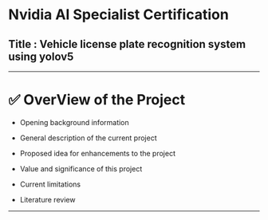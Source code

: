 # Nvidia AI Specialist Certification
## Title : Vehicle license plate recognition system using yolov5
---
# ✅ OverView of the Project

- Opening background information

- General description of the current project

- Proposed idea for enhancements to the project

- Value and significance of this project

- Current limitations

- Literature review
---
